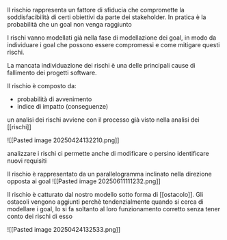 Il rischio rappresenta un fattore di sfiducia che compromette la soddisfacibilità di certi obiettivi da parte dei stakeholder. In pratica è la probabilità che un goal non venga raggiunto

 I rischi vanno modellati già nella fase di modellazione dei goal, in modo da individuare i goal che possono essere compromessi e come mitigare questi rischi.

La mancata individuazione dei rischi è una delle principali cause di fallimento dei progetti software.

Il rischio è composto da:
- probabilità di avvenimento
- indice di impatto (conseguenze)

un analisi dei rischi avviene con il  processo già visto nella analisi dei [[rischi]]

![[Pasted image 20250424132210.png]]

analizzare i rischi ci permette anche di modificare o persino identificare nuovi requisiti

Il rischio è rappresentato da un parallelogramma inclinato nella direzione opposta ai goal
![[Pasted image 20250611111232.png]]

Il rischio è catturato dal nostro modello sotto forma di [[ostacolo]]. Gli ostacoli vengono aggiunti perchè tendenzialmente quando si cerca di modellare i goal, lo si fa soltanto al loro funzionamento corretto senza tener conto dei rischi di esso

![[Pasted image 20250424132533.png]]

